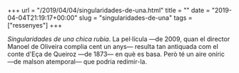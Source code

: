 +++
url = "/2019/04/04/singularidades-de-una.html"
title = ""
date = "2019-04-04T21:19:17+00:00"
slug = "singularidades-de-una"
tags = ["ressenyes"]
+++

*Singularidades de una chica rubia*. La pel·lícula —de 2009, quan el director Manoel de Oliveira complia cent un anys— resulta tan antiquada com el conte d'Eça de Queiroz —de 1873— en què es basa. Però té un aire oníric —de malson atemporal— que podria redimir-la.
